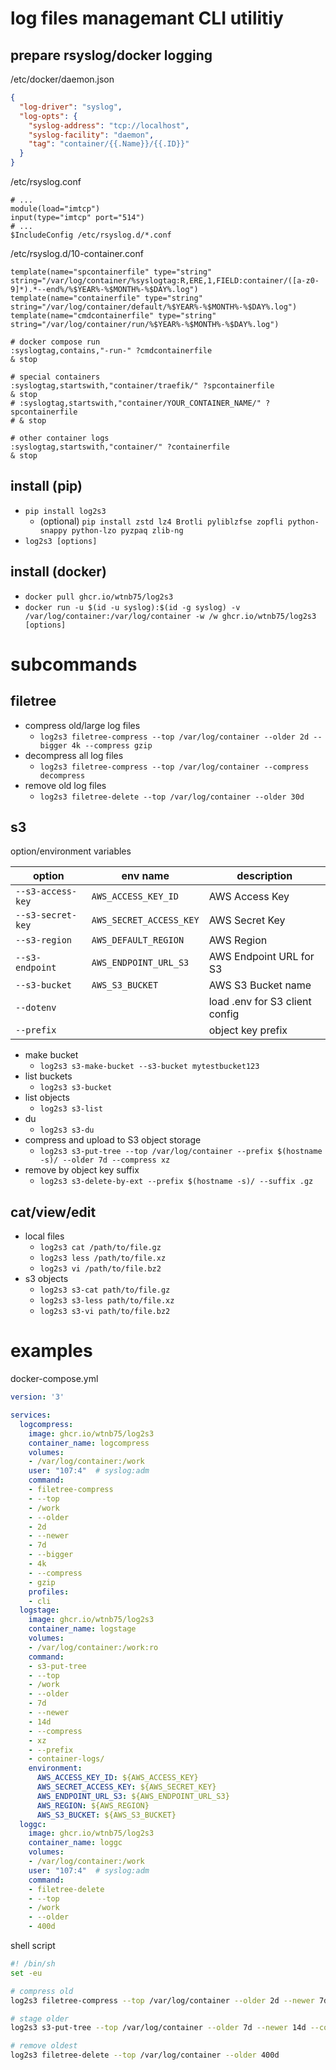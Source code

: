 # log files managemant CLI utilitiy

## prepare rsyslog/docker logging

/etc/docker/daemon.json

```json
{
  "log-driver": "syslog",
  "log-opts": {
    "syslog-address": "tcp://localhost",
    "syslog-facility": "daemon",
    "tag": "container/{{.Name}}/{{.ID}}"
  }
}
```

/etc/rsyslog.conf

```
# ...
module(load="imtcp")
input(type="imtcp" port="514")
# ...
$IncludeConfig /etc/rsyslog.d/*.conf
```

/etc/rsyslog.d/10-container.conf

```
template(name="spcontainerfile" type="string" string="/var/log/container/%syslogtag:R,ERE,1,FIELD:container/([a-z0-9]*).*--end%/%$YEAR%-%$MONTH%-%$DAY%.log")
template(name="containerfile" type="string" string="/var/log/container/default/%$YEAR%-%$MONTH%-%$DAY%.log")
template(name="cmdcontainerfile" type="string" string="/var/log/container/run/%$YEAR%-%$MONTH%-%$DAY%.log")

# docker compose run
:syslogtag,contains,"-run-" ?cmdcontainerfile
& stop

# special containers
:syslogtag,startswith,"container/traefik/" ?spcontainerfile
& stop
# :syslogtag,startswith,"container/YOUR_CONTAINER_NAME/" ?spcontainerfile
# & stop

# other container logs
:syslogtag,startswith,"container/" ?containerfile
& stop
```

## install (pip)

- `pip install log2s3`
    - (optional) `pip install zstd lz4 Brotli pyliblzfse zopfli python-snappy python-lzo pyzpaq zlib-ng`
- `log2s3 [options]`

## install (docker)

- `docker pull ghcr.io/wtnb75/log2s3`
- `docker run -u $(id -u syslog):$(id -g syslog) -v /var/log/container:/var/log/container -w /w ghcr.io/wtnb75/log2s3 [options]`

# subcommands

## filetree

- compress old/large log files
    - `log2s3 filetree-compress --top /var/log/container --older 2d --bigger 4k --compress gzip`
- decompress all log files
    - `log2s3 filetree-compress --top /var/log/container --compress decompress`
- remove old log files
    - `log2s3 filetree-delete --top /var/log/container --older 30d`

## s3

option/environment variables

| option | env name | description |
|---|---|---|
| `--s3-access-key` | `AWS_ACCESS_KEY_ID` | AWS Access Key |
| `--s3-secret-key` | `AWS_SECRET_ACCESS_KEY` | AWS Secret Key |
| `--s3-region` | `AWS_DEFAULT_REGION` |AWS Region |
| `--s3-endpoint` | `AWS_ENDPOINT_URL_S3` | AWS Endpoint URL for S3 |
| `--s3-bucket` | `AWS_S3_BUCKET` | AWS S3 Bucket name |
| `--dotenv` | | load .env for S3 client config |
| `--prefix` | | object key prefix |

- make bucket
    - `log2s3 s3-make-bucket --s3-bucket mytestbucket123`
- list buckets
    - `log2s3 s3-bucket`
- list objects
    - `log2s3 s3-list`
- du
    - `log2s3 s3-du`
- compress and upload to S3 object storage
    - `log2s3 s3-put-tree --top /var/log/container --prefix $(hostname -s)/ --older 7d --compress xz`
- remove by object key suffix
    - `log2s3 s3-delete-by-ext --prefix $(hostname -s)/ --suffix .gz`

## cat/view/edit

- local files
    - `log2s3 cat /path/to/file.gz`
    - `log2s3 less /path/to/file.xz`
    - `log2s3 vi /path/to/file.bz2`
- s3 objects
    - `log2s3 s3-cat path/to/file.gz`
    - `log2s3 s3-less path/to/file.xz`
    - `log2s3 s3-vi path/to/file.bz2`

# examples

docker-compose.yml

```yaml
version: '3'

services:
  logcompress:
    image: ghcr.io/wtnb75/log2s3
    container_name: logcompress
    volumes:
    - /var/log/container:/work
    user: "107:4"  # syslog:adm
    command:
    - filetree-compress
    - --top
    - /work
    - --older
    - 2d
    - --newer
    - 7d
    - --bigger
    - 4k
    - --compress
    - gzip
    profiles:
    - cli
  logstage:
    image: ghcr.io/wtnb75/log2s3
    container_name: logstage
    volumes:
    - /var/log/container:/work:ro
    command:
    - s3-put-tree
    - --top
    - /work
    - --older
    - 7d
    - --newer
    - 14d
    - --compress
    - xz
    - --prefix
    - container-logs/
    environment:
      AWS_ACCESS_KEY_ID: ${AWS_ACCESS_KEY}
      AWS_SECRET_ACCESS_KEY: ${AWS_SECRET_KEY}
      AWS_ENDPOINT_URL_S3: ${AWS_ENDPOINT_URL_S3}
      AWS_REGION: ${AWS_REGION}
      AWS_S3_BUCKET: ${AWS_S3_BUCKET}
  loggc:
    image: ghcr.io/wtnb75/log2s3
    container_name: loggc
    volumes:
    - /var/log/container:/work
    user: "107:4"  # syslog:adm
    command:
    - filetree-delete
    - --top
    - /work
    - --older
    - 400d
```

shell script

```sh
#! /bin/sh
set -eu

# compress old
log2s3 filetree-compress --top /var/log/container --older 2d --newer 7d --bigger 4k --compress gzip

# stage older
log2s3 s3-put-tree --top /var/log/container --older 7d --newer 14d --compress xz --dotenv --s3-bucket mytestbucket123 --prefix container-log/

# remove oldest
log2s3 filetree-delete --top /var/log/container --older 400d
```
